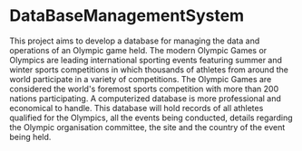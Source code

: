 # DataBaseManagementSystem
This project aims to develop a database for managing the data and operations of an Olympic game held. The modern Olympic Games or Olympics are leading international sporting events featuring summer 
and winter sports competitions in which thousands of athletes from around the world participate in a variety of competitions. The Olympic Games are considered the world's foremost sports competition with 
more than 200 nations participating. 
A computerized database is more professional and economical to handle. This database will hold records of all athletes qualified for the Olympics, all the events being conducted, details regarding the 
Olympic organisation committee, the site and the country of the event being held. 
